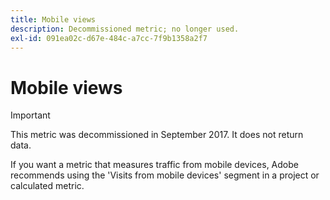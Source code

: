```yaml
---
title: Mobile views
description: Decommissioned metric; no longer used.
exl-id: 091ea02c-d67e-484c-a7cc-7f9b1358a2f7
---
```

# Mobile views

>[!IMPORTANT]
>
>This metric was decommissioned in September 2017. It does not return data.

If you want a metric that measures traffic from mobile devices, Adobe recommends using the 'Visits from mobile devices' segment in a project or calculated metric.
